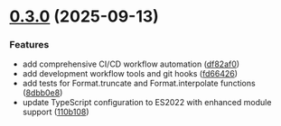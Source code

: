 # [0.3.0](https://github.com/heliomarpm/helpers/compare/v0.2.0...v0.3.0) (2025-09-13)


### Features

* add comprehensive CI/CD workflow automation ([df82af0](https://github.com/heliomarpm/helpers/commit/df82af03efad2e1d111ac0112531fb2f829575f1))
* add development workflow tools and git hooks ([fd66426](https://github.com/heliomarpm/helpers/commit/fd66426bdba8b786104af635c772de4d8f1c44d5))
* add tests for Format.truncate and Format.interpolate functions ([8dbb0e8](https://github.com/heliomarpm/helpers/commit/8dbb0e8f9d6e480cfb2730a3fab425caaa8dc5a6))
* update TypeScript configuration to ES2022 with enhanced module support ([110b108](https://github.com/heliomarpm/helpers/commit/110b10808448bb8658c2c120e344bbbfd8038bee))
